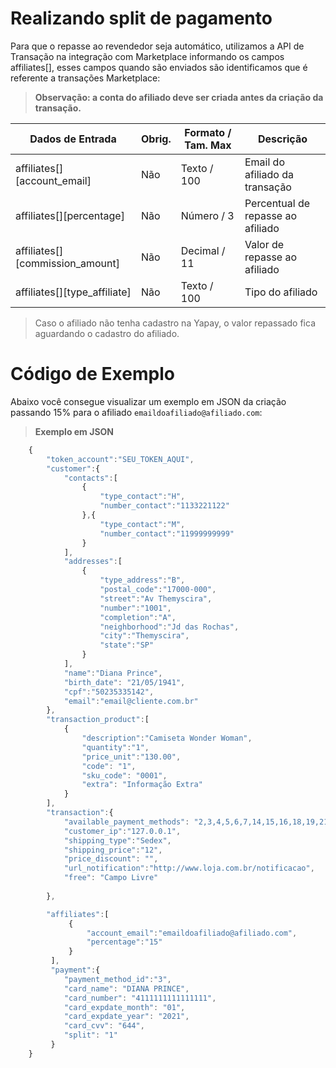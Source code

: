 # Realizando split de pagamento

Para que o repasse ao revendedor seja automático, utilizamos a API de Transação na integração com Marketplace informando os campos affiliates[], esses campos quando são enviados são identificamos que é referente a transações Marketplace:

> **Observação: a conta do afiliado deve ser criada antes da criação da transação.**


| Dados de Entrada                      |  Obrig.  | Formato / Tam. Max   | Descrição                             |
|---------------------------------------|----------|----------------------|---------------------------------------|
|   affiliates[][account_email]         |   Não    | Texto / 100          | Email do afiliado da transação        |
|   affiliates[][percentage]            |   Não    | Número / 3           | Percentual de repasse ao afiliado     |
|   affiliates[][commission_amount]     |   Não    | Decimal / 11         | Valor de repasse ao afiliado          |
|   affiliates[][type_affiliate]        |   Não    | Texto / 100          | Tipo do afiliado                      |




> Caso o afiliado não tenha cadastro na Yapay, o valor repassado fica aguardando o cadastro do afiliado.

# Código de Exemplo

Abaixo você consegue visualizar um exemplo em JSON da criação passando 15% para o afiliado `emaildoafiliado@afiliado.com`:


> **Exemplo em JSON**

```javascript
    {  
        "token_account":"SEU_TOKEN_AQUI",
        "customer":{  
            "contacts":[  
                {  
                    "type_contact":"H",
                    "number_contact":"1133221122"
                },{  
                    "type_contact":"M",
                    "number_contact":"11999999999"
                }         
            ],
            "addresses":[  
                {  
                    "type_address":"B",
                    "postal_code":"17000-000",
                    "street":"Av Themyscira",
                    "number":"1001",
                    "completion":"A",
                    "neighborhood":"Jd das Rochas",
                    "city":"Themyscira",
                    "state":"SP"
                }
            ],
            "name":"Diana Prince",
            "birth_date": "21/05/1941",
            "cpf":"50235335142",
            "email":"email@cliente.com.br"
        },
        "transaction_product":[  
            {  
                "description":"Camiseta Wonder Woman",
                "quantity":"1",
                "price_unit":"130.00",
                "code": "1",
                "sku_code": "0001",
                "extra": "Informação Extra"
            }
        ],
        "transaction":{  
            "available_payment_methods": "2,3,4,5,6,7,14,15,16,18,19,21,22,23",
            "customer_ip":"127.0.0.1",
            "shipping_type":"Sedex",
            "shipping_price":"12",
            "price_discount": "",
            "url_notification":"http://www.loja.com.br/notificacao",
            "free": "Campo Livre"      
            
        },

        "affiliates":[  
             {  
                 "account_email":"emaildoafiliado@afiliado.com",
                 "percentage":"15"
             }
         ],
         "payment":{  
            "payment_method_id":"3",
            "card_name": "DIANA PRINCE",
            "card_number": "4111111111111111",
            "card_expdate_month": "01",
            "card_expdate_year": "2021",
            "card_cvv": "644",
            "split": "1"
         }
    }

```

